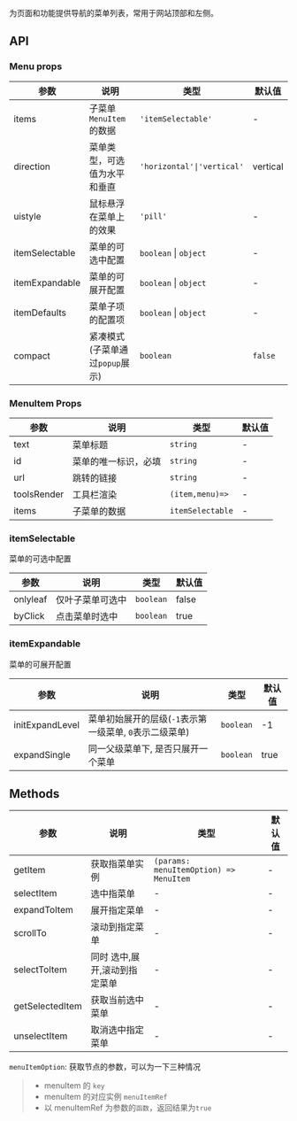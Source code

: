 为页面和功能提供导航的菜单列表，常用于网站顶部和左侧。

## API

### Menu props

| 参数           | 说明                            | 类型                       | 默认值   |
| -------------- | ------------------------------- | -------------------------- | -------- |
| items          | 子菜单`MenuItem`的数据          | `'itemSelectable'`         | -        |
| direction      | 菜单类型，可选值为水平和垂直    | `'horizontal'\|'vertical'` | vertical |
| uistyle        | 鼠标悬浮在菜单上的效果          | `'pill'`                   | -        |
| itemSelectable | 菜单的可选中配置                | `boolean` \| `object`      | -        |
| itemExpandable | 菜单的可展开配置                | `boolean` \| `object`      | -        |
| itemDefaults   | 菜单子项的配置项                | `boolean` \| `object`      | -        |
| compact        | 紧凑模式(子菜单通过`popup`展示) | `boolean`                  | `false`  |

### MenuItem Props

| 参数        | 说明                 | 类型             | 默认值 |
| ----------- | -------------------- | ---------------- | ------ |
| text        | 菜单标题             | `string`         | -      |
| id          | 菜单的唯一标识，必填 | `string`         | -      |
| url         | 跳转的链接           | `string`         | -      |
| toolsRender | 工具栏渲染           | `(item,menu)=>`  | -      |
| items       | 子菜单的数据         | `itemSelectable` | -      |

### itemSelectable

菜单的可选中配置

| 参数     | 说明             | 类型      | 默认值 |
| -------- | ---------------- | --------- | ------ |
| onlyleaf | 仅叶子菜单可选中 | `boolean` | false  |
| byClick  | 点击菜单时选中   | `boolean` | true   |

### itemExpandable

菜单的可展开配置

| 参数            | 说明                                                    | 类型      | 默认值 |
| --------------- | ------------------------------------------------------- | --------- | ------ |
| initExpandLevel | 菜单初始展开的层级(`-1`表示第一级菜单, `0`表示二级菜单) | `boolean` | -1     |
| expandSingle    | 同一父级菜单下, 是否只展开一个菜单                      | `boolean` | true   |

## Methods

| 参数 | 说明 | 类型 | 默认值 |
| --- | --- | --- | --- |
| getItem | 获取指菜单实例 | `(params: menuItemOption) => MenuItem` | - |
| selectItem | 选中指菜单 | - | - |
| expandToItem | 展开指定菜单 | - | - |
| scrollTo | 滚动到指定菜单 | - | - |
| selectToItem | 同时 选中,展开,滚动到指定菜单 | - | - |
| getSelectedItem | 获取当前选中菜单 | - | - |
| unselectItem | 取消选中指定菜单 | - | - |

`menuItemOption`: 获取节点的参数，可以为一下三种情况

> - menuItem 的 `key`
> - menuItem 的对应实例 `menuItemRef`
> - 以 menuItemRef 为参数的`函数`，返回结果为`true`
